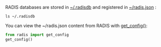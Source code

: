 RADIS databases are stored in [~/.radisdb](~/.radisdb) and registered in [~/radis.json](~/radis.json) :

```
ls ~/.radisdb
```

You can view the ~/radis.json content from RADIS with [get_config()](https://radis.readthedocs.io/en/latest/gen_modules/radis.misc.config.html#radis.misc.config.get_config):

```python
from radis import get_config
get_config()
```